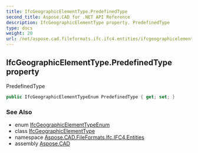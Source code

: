 ```yaml
---
title: IfcGeographicElementType.PredefinedType
second_title: Aspose.CAD for .NET API Reference
description: IfcGeographicElementType property. PredefinedType
type: docs
weight: 20
url: /net/aspose.cad.fileformats.ifc.ifc4.entities/ifcgeographicelementtype/predefinedtype/
---
```

## IfcGeographicElementType.PredefinedType property

PredefinedType

```csharp
public IfcGeographicElementTypeEnum PredefinedType { get; set; }
```

### See Also

* enum [IfcGeographicElementTypeEnum](../../../aspose.cad.fileformats.ifc.ifc4.types/ifcgeographicelementtypeenum/)
* class [IfcGeographicElementType](../)
* namespace [Aspose.CAD.FileFormats.Ifc.IFC4.Entities](../../ifcgeographicelementtype/)
* assembly [Aspose.CAD](../../../)


